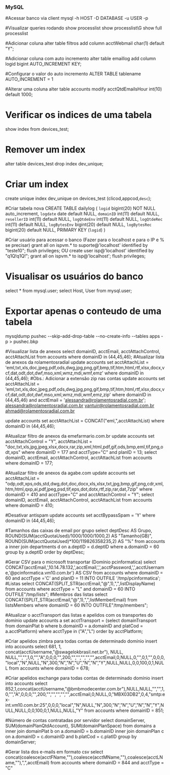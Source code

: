 ### MySQL ###

#Acessar banco via client
mysql -h HOST -D DATABASE -u USER -p

#Visualizar queries rodando
show processlist
show processlist\G
show full processlist

 
#Adicionar coluna
alter table filtros add column acctWebmail char(1) default "Y";
 
#Adicionar coluna com auto incremento
alter table emaillog add column logid bigint AUTO_INCREMENT KEY;
 
#Configurar o valor do auto incremento
ALTER TABLE tablename AUTO_INCREMENT = 1
 
#Alterar uma coluna
alter table accounts modify acctQtdEmailsHour int(10) default 1000;
 
# Verificar os indices de uma tabela
show index from devices_test;
# Remover um index
alter table devices_test drop index dev_unique;
# Criar um index
create unique index dev_unique on devices_test (clicod,appcod,`desc`);
 
#Criar tabela nova
CREATE TABLE dailylog (
  `logid` bigint(20) NOT NULL auto_increment,
  `logdate` date default NULL,
  `domainID` int(11) default NULL,
  `resellerID` int(11) default NULL,
  `logQtdeEnv` int(11) default NULL,
  `logQtdeRec` int(11) default NULL,
  `logBytesEnv` bigint(20) default NULL,
  `logBytesRec` bigint(20) default NULL,
  PRIMARY KEY  (`logid`)
)
 
#Criar usuário para acessar o banco (Fazer para o localhost e para o IP e % se precisar)
grant all on ispvm.* to suporte@'localhost' identified by "teste10";
flush privileges;
OU
create user isp@'localhost' identified by "q1Q!q1Q!";
grant all on ispvm.* to isp@'localhost';
flush privileges;
# Visualisar os usuários do banco
select * from mysql.user;
select Host, User from mysql.user;
 
# Exportar apenas o conteudo de uma tabela
mysqldump pushec --skip-add-drop-table --no-create-info --tables apps -p > pushec.bkp
 
#Visualizar lista de anexos
select domainID, acctEmail, acctAttachControl, acctAttachList from accounts where domainID in (44,45,46);
#Atualizar lista de anexos da rolamentosradial
update accounts set acctAttachList = 'eml,txt,xls,doc,jpeg,pdf,ods,dwg,jpg,png,gif,bmp,tif,htm,html,rtf,xlsx,docx,vcf,dat,odt,dot,dwf,mso,xml,wmz,mdi,wmf,emz' where domainID in (44,45,46);
#Obs.: Adicionar a extensão zip nas contas
update accounts set acctAttachList = 'eml,txt,xls,doc,jpeg,pdf,ods,dwg,jpg,png,gif,bmp,tif,htm,html,rtf,xlsx,docx,vcf,dat,odt,dot,dwf,mso,xml,wmz,mdi,wmf,emz,zip' where domainID in (44,45,46) and acctEmail = 'alessandra@rolamentosradial.com.br';
alessandra@rolamentosradial.com.br
vantuir@rolamentosradial.com.br
ahmad@rolamentosradial.com.br
 
update accounts set acctAttachList = CONCAT("eml,",acctAttachList) where domainID in (44,45,46);
 
#Atualizar filtro de anexos da emefarmario.com.br
update accounts set acctAttachControl = "Y", acctAttachList = "doc,txt,xls,jpg,jpeg,xlsx,docx,rar,zip,xml,html,pdf,gif,ods,bmp,eml,tif,png,odt,xps" where domainID = 177 and acctType="C" and planID = 13;
select domainID, acctEmail, acctAttachControl, acctAttachList from accounts where domainID = 177;
 
#Atualizar filtro de anexos da agabe.com
update accounts set acctAttachList = "odp,odt,xps,ods,std,dwg,dot,doc,docx,xls,xlsx,txt,jpg,bmp,gif,png,cdr,xml,htm,html,qxp,ai,pdf,jpeg,psd,tif,eps,dot,dotx,rtf,zip,rar,dat,7zip" where domainID = 410 and acctType="C" and acctAttachControl = "Y";
select domainID, acctEmail, acctAttachControl, acctAttachList from accounts where domainID = 410;
 
#Desativar antispam
update accounts set acctBypassSpam = 'Y' where domainID in (44,45,46);
 
#Tamanhos das caixas de email por grupo
select deptDesc AS Grupo, ROUND(SUM(acctQuotaUsed)/1000/1000/1000,2) AS "Tamanho(GB)", ROUND(SUM(acctQuotaUsed)*100/119826358235,2) AS "%" from accounts a inner join departments d on a.deptID = d.deptID where a.domainID = 60 group by a.deptID order by deptDesc;
 
#Gerar CSV para o microsoft transportar (Domínio pcinformatica)
select CONCAT(acctEmail,',10.14.78.132,',acctEmail,',',acctPassword,',',acctUsername,'@pcinformatica.vm10.com.br') AS CSV from accounts where domainID = 60 and acctType ='C' and planID = 11 INTO OUTFILE '/tmp/pcinformatica';
#Listas
select CONCAT(SPLIT_STR(acctEmail,"@",1),",",listDisplayName) from accounts where acctType = "L" and domainID = 60 INTO OUTFILE"/tmp/lists";
#Membros das listas
select CONCAT(SPLIT_STR(acctEmail,"@",1),",",listMemberEmail) from listsMembers where domainID = 60 INTO OUTFILE"/tmp/members";
 
#Atualizar o acctTransport das listas e apelidos com os transportes do domínio
update accounts a set acctTransport = (select domainTransport from domainPlat b where b.domainID = a.domainID and platCod = a.acctPlatform) where acctType in ("A","L") order by acctPlatform;
 
#Criar apelidos zimbra para todas contas de determinado domínio
insert into accounts select 681, 1, concat(acctUsername,"@swagelokbrasil.net.br"), NULL, NULL,"","",1,0,"","A",0,0,0,"",200,"","","","","",acctEmail,0,NULL,0,"",0,1,"",0,0,0,"local","N",NULL,"N",300,"N","N","U","N","N","Y",NULL,NULL,0,0,100,0,1,NULL from accounts where domainID = 678;
 
#Criar apelidos exchange para todas contas de determinado domínio
insert into accounts select 852,1,concat(acctUsername,"@bmbmodecenter.com.br"),NULL,NULL,"","",1,0,"","A",0,0,0,"",200,"","","","","",acctEmail,0,NULL,0,"MBX03DB2",0,4,"smtp:ex-int.vm10.com.br:25",0,0,0,"local","N",NULL,"N",300,"N","N","U","N","N","Y",NULL,NULL,0,0,100,0,1,NULL,NULL,"Y" from accounts where domainID = 851;
 
#Número de contas contratadas por servidor
select domainServer, SUM(domainPlanQtdAccount), SUM(domainPlanSpace) from domains a inner join domainPlat b on a.domainID = b.domainID inner join domainPlan c on a.domainID = c.domainID and b.platCod = c.platID group by domainServer;
 
#Gerar lista dos e-mails em formato csv
select concat(coalesce(acctFName,""),coalesce(acctMName,""),coalesce(acctLName,""),",",acctEmail) from accounts where domainID = 844 and acctType = "C"